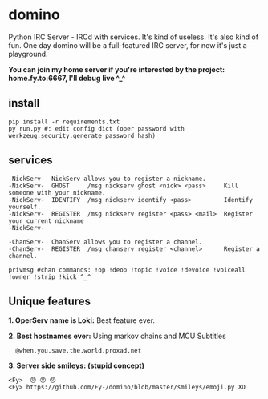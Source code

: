 # domino
Python IRC Server - IRCd with services. It's kind of useless. It's also kind of fun. One day domino will be a full-featured IRC server, for now it's just a playground.

**You can join my home server if you're interested by the project: home.fy.to:6667, I'll debug live ^_^**

## install
```
pip install -r requirements.txt
py run.py #: edit config dict (oper password with werkzeug.security.generate_password_hash)
```

## services
```
-NickServ-  NickServ allows you to register a nickname.
-NickServ- 	GHOST     /msg nickserv ghost <nick> <pass>     Kill someone with your nickname.
-NickServ- 	IDENTIFY  /msg nickserv identify <pass>         Identify yourself.
-NickServ- 	REGISTER  /msg nickserv register <pass> <mail>  Register your current nickname
-NickServ- 	
  
-ChanServ-  ChanServ allows you to register a channel.
-ChanServ- 	REGISTER  /msg chanserv register <channel>      Register a channel.

privmsg #chan commands: !op !deop !topic !voice !devoice !voiceall !owner !strip !kick ^_^
```


## Unique features

__1. OperServ name is Loki:__
Best feature ever.

__2. Best hostnames ever:__ Using markov chains and MCU Subtitles
```
  @when.you.save.the.world.proxad.net
```

__3. Server side smileys: (stupid concept)__
```
<Fy>  😠 😠 😠
<Fy> https://github.com/Fy-/domino/blob/master/smileys/emoji.py XD
```
